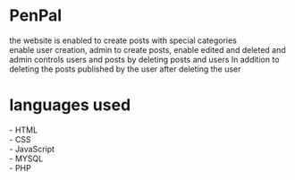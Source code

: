 # PenPal  
the website is enabled to create posts with special categories  
enable user creation, admin to create posts, enable edited and deleted and admin controls users and posts by deleting posts and users In addition to deleting the posts published by the user after deleting the user
 # languages used 
 \- HTML  
 \- CSS  
 \- JavaScript  
 \- MYSQL  
 \- PHP  
